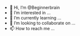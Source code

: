 - 👋 Hi, I’m @Beginnerbrain
- 👀 I’m interested in ...
- 🌱 I’m currently learning ...
- 💞️ I’m looking to collaborate on ...
- 📫 How to reach me ...

<!---
Beginnerbrain/Beginnerbrain is a ✨ special ✨ repository because its `README.md` (this file) appears on your GitHub profile.
You can click the Preview link to take a look at your changes.
--->
